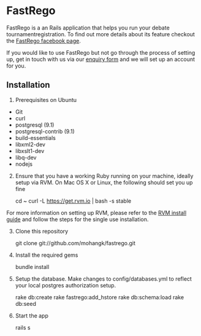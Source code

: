 # FastRego

FastRego is a an Rails application that helps you run your debate tournamentregistration. To find out more details about its feature checkout the [FastRego facebook page](http://www.facebook.com/fastrego).

If you would like to use FastRego but not go through the process of setting up, get in touch with us via our [enquiry form](http://fastrego.herokuapp.com/enquiry) and we will set up an account for you.

## Installation

1. Prerequisites on Ubuntu
  * Git
  * curl
  * postgresql (9.1)
  * postgresql-contrib (9.1)
  * build-essentials
  * libxml2-dev
  * libxslt1-dev
  * libq-dev
  * nodejs

2. Ensure that you have a working Ruby running on your machine, ideally setup via RVM. On Mac OS X or Linux, the following should set you up fine

    cd ~
    curl -L https://get.rvm.io | bash -s stable

For more information on setting up RVM, please refer to the [RVM install guide](https://rvm.io//rvm/install/) and follow the steps for the single use installation.

3. Clone this repository

    git clone git://github.com/mohangk/fastrego.git

4. Install the required gems

    bundle install

5. Setup the database. Make changes to config/databases.yml to reflect your local postgres authorization setup.

    rake db:create
    rake fastrego:add_hstore
    rake db:schema:load 
    rake db:seed

6. Start the app

    rails s
